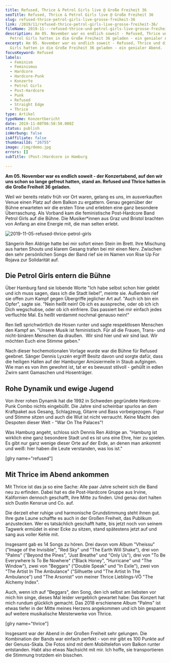 ```yaml
---
title: Refused, Thrice & Petrol Girls live @ Große Freiheit 36
seoTitle: Refused, Thrice & Petrol Girls live @ Große Freiheit 36
slug: refused-thrice-petrol-girls-live-grosse-freiheit-36
link: /2019/11/refused-thrice-petrol-girls-live-grosse-freiheit-36/
fileName: 2019-11---refused-thrice-und-petrol-girls-live-grosse-freiheit-36.md
description: Am 05. November war es endlich soweit - Refused, Thrice und die
  Petrol Girls hatten in die Große Freiheit 36 geladen - ein genialer Abend.
excerpt: Am 05. November war es endlich soweit - Refused, Thrice und die Petrol
  Girls hatten in die Große Freiheit 36 geladen - ein genialer Abend.
focusKeyword: Refused
labels:
  - Feminism
  - Feminismus
  - Hardcore
  - Hardcore-Punk
  - Konzerte
  - Petrol Girls
  - Post-Hardcore
  - Punk
  - Refused
  - Straight Edge
  - Thrice
type: Artikel
typeName: Konzertbericht
date: 2019-11-08T06:58:50.000Z
status: publish
isWerbung: false
isAffiliate: false
thumbnailId: "26755"
image: /img/demo.jpg
errors: []
subTitle: (Post-)Hardcore in Hamburg
  
---
```


**Am 05. November war es endlich soweit - der Konzertabend, auf den wir uns
schon so lange gefreut hatten, stand an. Refused und Thrice hatten in die Große
Freiheit 36 geladen.**

Weil wir bereits relativ früh vor Ort waren, gelang es uns, im ausverkauften
Venue einen Platz auf dem Balkon zu ergattern. Genau gegenüber der Bühne
erwarteten wir die ersten Töne und erlebten eine ganz besondere Überraschung.
Als Vorband kam die feministische Post-Hardcore Band Petrol Girls auf die Bühne.
Die Musiker\*innen aus Graz und Bristol brachten von Anfang an eine Energie mit,
die man selten erlebt.

![2019-11-05-refused-thrice-petrol-girls](http://cardamonchai.com/wp-content/uploads/2019/11/2019-11-05-refused-thrice-petrol-girls-400x533.jpg)

Sängerin Ren Aldrige hatte bei mir sofort einen Stein im Brett. Ihre Mischung
aus harten Shouts und klarem Gesang trafen bei mir einen Nerv. Zwischen den sehr
persönlichen Songs der Band rief sie im Namen von Rise Up For Rojava zur
Solidarität auf.

## Die Petrol Girls entern die Bühne

Über Hamburg fand sie lobende Worte "Ich habe selbst schon hier gelebt und ich
muss sagen, dass ich die Stadt liebe!", meinte sie. Außerdem rief sie offen zum
Kampf gegen Übergriffe jeglicher Art auf. "Auch ich bin ein Opfer", sagte sie.
"Nein heißt nein! Ob ich es ausspreche, oder ob ich ich Dich wegschubse, oder ob
ich einfriere. Das passiert bei mir einfach jedes verfluchte Mal. Es heißt
verdammt nochmal genauso nein!"

Ren ließ sprichwörtlich die Hosen runter und sagte respektlosen Menschen den
Kampf an. "Unsere Musik ist feministisch. Für all die Frauen, Trans- und
nicht-binären Menschen da draußen.  Wir sind hier und wir sind laut. Wir möchten
Euch eine Stimme geben."

Nach dieser hochemotionalen Vorlage wurde war die Bühne für Refused geebnet.
Sänger Dennis Lyxzén ergriff Besitz davon und sorgte dafür, dass die heiligen
Hallen auf der Hamburger Amüsiermeile in Staub aufgingen. Wie man es von ihm
gewohnt ist, tat er es bewusst stilvoll - gehüllt in edlen Zwirn samt Gamaschen
und Hosenträger.

## Rohe Dynamik und ewige Jugend

Von ihrer rohen Dynamik hat die 1992 in Schweden gegründete Hardcore-Punk Combo
nichts eingebüßt. Die Jahre sind scheinbar spurlos an dem Kraftpaket aus Gesang,
Schlagzeug, Gitarre und Bass vorbeigezogen. Figur und Stimme sitzen und auch die
Wut ist nicht verraucht. Keine Macht den Despoten dieser Welt - "War On The
Palaces"!

Was Hamburg angeht, schloss sich Dennis Ren Aldrige an. "Hamburg ist wirklich
eine ganz besondere Stadt und es ist uns eine Ehre, hier zu spielen. Es gibt nur
ganz wenige dieser Orte auf der Erde, an denen man ankommt und weiß: hier haben
die Leute verstanden, was los ist."

[glry name="refused"]

## Mit Thrice im Abend ankommen

Mit Thrice ist das ja so eine Sache: Alle paar Jahre scheint sich die Band neu
zu erfinden. Dabei hat es die Post-Hardcore Gruppe aus Irvine, Kalifornien
dennoch geschafft, ihre Mitte zu finden. Und genau dort halten sich Dustin
Kensrue und Co. auf.

Die derzeit eher ruhige und harmonische Grundstimmung steht ihnen gut. Ihre gute
Laune schaffte es auch in der Großen Freiheit, das Publikum anzustecken. Wer es
tatsächlich geschafft hatte, bis jetzt noch von seinem Tagwerk ermüdet in einer
Ecke zu sitzen, stand spätestens jetzt auf und sang aus voller Kehle mit.

Insgesamt gab es 14 Songs zu hören. Drei davon vom Album "Vheissu" ("Image of
the Invisible", "Red Sky" und "The Earth Will Shake"), drei von "Palms" ("Beyond
the Pines", "Just Breathe" und "Only Us"), drei von "To Be Everywhere Is To Be
Nowhere" ("Black Honey", "Hurricane" und "The Window"), zwei von "Beggars"
("Double Speak" und "In Exile"), zwei von "The Artist In The Ambulance"
("Silhuette und "The Artist In The Ambulance") und "The Arsonist" von meiner
Thrice Lieblings-VÖ "The Alchemy Index".

Auch, wenn ich auf "Beggars", den Song, den ich selbst am liebsten vor mich hin
singe, dieses Mal leider vergeblich gewartet habe: Das Konzert hat mich rundum
glücklich gemacht. Das 2018 erschienene Album "Palms" ist etwas tiefer in der
Mitte meines Herzens angekommen und ich bin gespannt auf weitere musikalische
Meisterwerke von Thrice.

[glry name="thrice"]

Insgesamt war der Abend in der Großen Freiheit sehr gelungen. Die Kombination
der Bands war einfach perfekt - von mir gibt es 100 Punkte auf der Genuss-Skala.
Die Fotos sind mit dem Mobiltelefon vom Balkon runter entstanden. Habt also
etwas Nachsicht mit mir. Ich hoffe, sie transportieren die Stimmung trotzdem ein
bisschen.

  